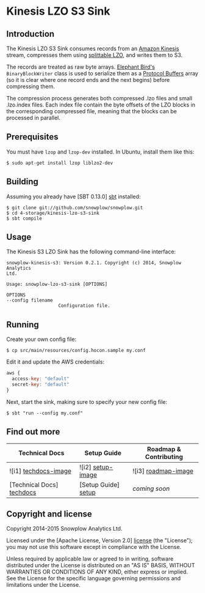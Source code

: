# Kinesis LZO S3 Sink

## Introduction

The Kinesis LZO S3 Sink consumes records from an [Amazon Kinesis][kinesis] stream, compresses them using [splittable LZO][hadoop-lzo], and writes them to S3.

The records are treated as raw byte arrays. [Elephant Bird's][elephant-bird] `BinaryBlockWriter` class is used to serialize them as a [Protocol Buffers][protobufs] array (so it is clear where one record ends and the next begins) before compressing them.

The compression process generates both compressed .lzo files and small .lzo.index files. Each index file contain the byte offsets of the LZO blocks in the corresponding compressed file, meaning that the blocks can be processed in parallel.

## Prerequisites

You must have `lzop` and `lzop-dev` installed. In Ubuntu, install them like this:

    $ sudo apt-get install lzop liblzo2-dev

## Building

Assuming you already have [SBT 0.13.0] [sbt] installed:

    $ git clone git://github.com/snowplow/snowplow.git
    $ cd 4-storage/kinesis-lzo-s3-sink
    $ sbt compile

## Usage

The Kinesis S3 LZO Sink has the following command-line interface:

```
snowplow-kinesis-s3: Version 0.2.1. Copyright (c) 2014, Snowplow Analytics
Ltd.

Usage: snowplow-lzo-s3-sink [OPTIONS]

OPTIONS
--config filename
                   Configuration file.
```

## Running

Create your own config file:

    $ cp src/main/resources/config.hocon.sample my.conf

Edit it and update the AWS credentials:

```js
aws {
  access-key: "default"
  secret-key: "default"
}
```

Next, start the sink, making sure to specify your new config file:

    $ sbt "run --config my.conf"

## Find out more

| Technical Docs              | Setup Guide           | Roadmap & Contributing               |         
|-----------------------------|-----------------------|--------------------------------------|
| ![i1] [techdocs-image]      | ![i2] [setup-image]   | ![i3] [roadmap-image]                |
| [Technical Docs] [techdocs] | [Setup Guide] [setup] | _coming soon_                        |

## Copyright and license

Copyright 2014-2015 Snowplow Analytics Ltd.

Licensed under the [Apache License, Version 2.0] [license] (the "License");
you may not use this software except in compliance with the License.

Unless required by applicable law or agreed to in writing, software
distributed under the License is distributed on an "AS IS" BASIS,
WITHOUT WARRANTIES OR CONDITIONS OF ANY KIND, either express or implied.
See the License for the specific language governing permissions and
limitations under the License.

[kinesis]: http://aws.amazon.com/kinesis/
[snowplow]: http://snowplowanalytics.com
[hadoop-lzo]: https://github.com/twitter/hadoop-lzo
[protobufs]: https://github.com/google/protobuf/
[elephant-bird]: https://github.com/twitter/elephant-bird/
[s3]: http://aws.amazon.com/s3/
[sbt]: http://typesafe.artifactoryonline.com/typesafe/ivy-releases/org.scala-sbt/sbt-launch/0.13.0/sbt-launch.jar

[setup]: https://github.com/snowplow/snowplow/wiki/kinesis-lzo-s3-sink-setup
[techdocs]: https://github.com/snowplow/snowplow/wiki/kinesis-lzo-s3-sink

[techdocs-image]: https://d3i6fms1cm1j0i.cloudfront.net/github/images/techdocs.png
[setup-image]: https://d3i6fms1cm1j0i.cloudfront.net/github/images/setup.png
[roadmap-image]: https://d3i6fms1cm1j0i.cloudfront.net/github/images/roadmap.png
[license]: http://www.apache.org/licenses/LICENSE-2.0
